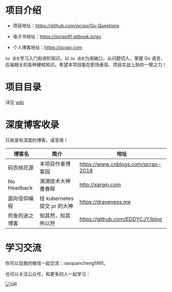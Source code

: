 # 项目介绍
- 项目地址：https://github.com/qcrao/Go-Questions

- 电子书地址：https://qcrao91.gitbook.io/go

- 个人博客地址：https://qcrao.com

`Go 语言`学习入门和进阶知识。以 `Go 语言`为突破口，从问题切入，掌握 Go 语言、后端相关的各种硬核知识。希望本项目能在职场表现、项目实战上助你一臂之力！

# 项目目录
详见 [wiki](https://github.com/qcrao/Go-Questions/wiki)

# 深度博客收录

只收录有深度的博客，请享用！

|博客名|简介|地址|
|---|---|---|
|码农桃花源|本项目作者博客园|https://www.cnblogs.com/qcrao-2018|
|No Headback|滴滴技术大神曹春晖|http://xargin.com|
|面向信仰编程|给 kubernetes 提交 pr 的大神|https://draveness.me|
|煎鱼的迷之博客|知其然，知其所以然|https://github.com/EDDYCJY/blog|


# 学习交流
你可以加我的微信一起交流：raoquancheng1991。

也可以关注公众号，和更多的人一起学习：

![QR](https://user-images.githubusercontent.com/7698088/57526048-ebb2e280-735e-11e9-98dc-4a2cb060d0df.png)
